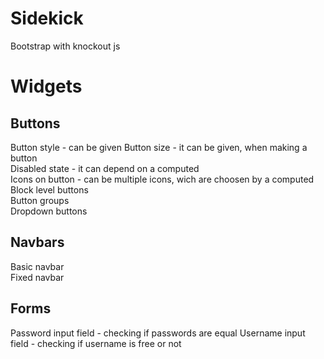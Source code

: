 Sidekick
========

Bootstrap with knockout js


Widgets
========


Buttons 
-------
  
Button style - can be given
Button size - it can be given, when making a button  
Disabled state - it can depend on a computed  
Icons on button - can be multiple icons, wich are choosen by a computed  
Block level buttons  
Button groups  
Dropdown buttons    
  
Navbars
-------

Basic navbar  
Fixed navbar  
  
  
Forms
-----
  
Password input field - checking if passwords are equal
Username input field - checking if username is free or not
  